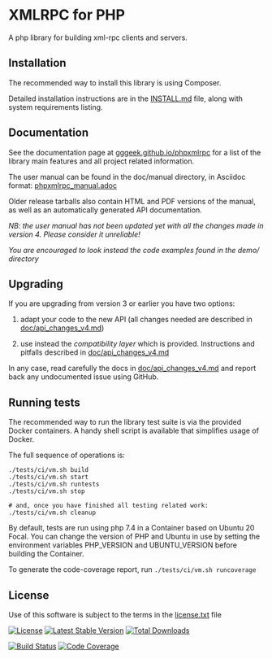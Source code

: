 XMLRPC for PHP
==============
A php library for building xml-rpc clients and servers.

Installation
------------
The recommended way to install this library is using Composer.

Detailed installation instructions are in the [INSTALL.md](INSTALL.md) file, along with system requirements listing.

Documentation
-------------

See the documentation page at [gggeek.github.io/phpxmlrpc](https://gggeek.github.io/phpxmlrpc) for a list of the
library main features and all project related information.

The user manual can be found in the doc/manual directory, in Asciidoc format: [phpxmlrpc_manual.adoc](doc/manual/phpxmlrpc_manual.adoc)

Older release tarballs also contain HTML and PDF versions of the manual, as well as an automatically generated API documentation.

*NB: the user manual has not been updated yet with all the changes made in version 4. Please consider it unreliable!*

*You are encouraged to look instead the code examples found in the demo/ directory*

Upgrading
---------
If you are upgrading from version 3 or earlier you have two options:

1. adapt your code to the new API (all changes needed are described in [doc/api_changes_v4.md](doc/api_changes_v4.md))

2. use instead the *compatibility layer* which is provided. Instructions and pitfalls described in [doc/api_changes_v4.md](doc/api_changes_v4.md##enabling-compatibility-with-legacy-code)

In any case, read carefully the docs in [doc/api_changes_v4.md](doc/api_changes_v4.md) and report back any undocumented
issue using GitHub.

Running tests
-------------

The recommended way to run the library test suite is via the provided Docker containers.
A handy shell script is available that simplifies usage of Docker.

The full sequence of operations is:

    ./tests/ci/vm.sh build
    ./tests/ci/vm.sh start
    ./tests/ci/vm.sh runtests
    ./tests/ci/vm.sh stop

    # and, once you have finished all testing related work:
    ./tests/ci/vm.sh cleanup

By default, tests are run using php 7.4 in a Container based on Ubuntu 20 Focal.
You can change the version of PHP and Ubuntu in use by setting the environment variables PHP_VERSION and UBUNTU_VERSION
before building the Container.

To generate the code-coverage report, run `./tests/ci/vm.sh runcoverage`

License
-------
Use of this software is subject to the terms in the [license.txt](license.txt) file


[![License](https://poser.pugx.org/phpxmlrpc/phpxmlrpc/license)](https://packagist.org/packages/phpxmlrpc/phpxmlrpc)
[![Latest Stable Version](https://poser.pugx.org/phpxmlrpc/phpxmlrpc/v/stable)](https://packagist.org/packages/phpxmlrpc/phpxmlrpc)
[![Total Downloads](https://poser.pugx.org/phpxmlrpc/phpxmlrpc/downloads)](https://packagist.org/packages/phpxmlrpc/phpxmlrpc)

[![Build Status](https://github.com/gggeek/phpxmlrpc/actions/workflows/ci.yml/badge.svg)](https://github.com/gggeek/phpxmlrpc/actions/workflows/ci.yml)
[![Code Coverage](https://codecov.io/gh/gggeek/phpxmlrpc/branch/master/graph/badge.svg)](https://app.codecov.io/gh/gggeek/phpxmlrpc)
